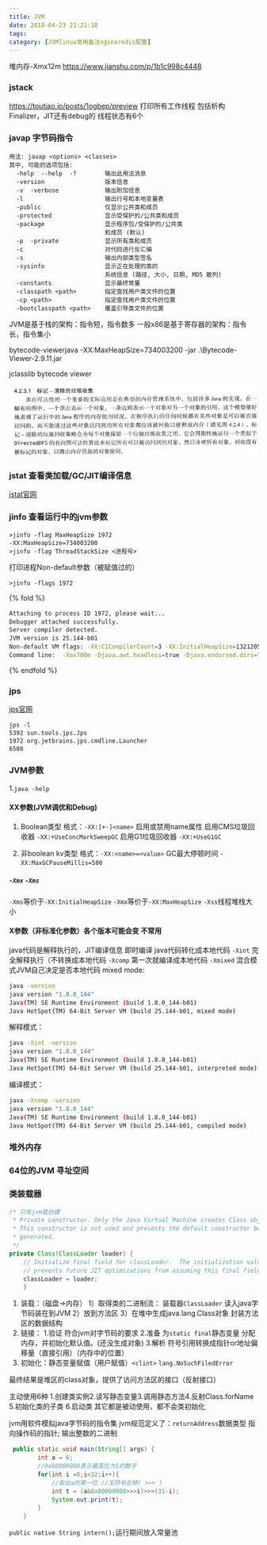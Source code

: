 ```yaml
---
title: JVM
date: 2018-04-23 21:21:18
tags:
category: [JVMlinux常用备注nginxredis配置]
---
```


堆内存-Xmx12m
https://www.jianshu.com/p/1b1c998c4448

### jstack 
https://toutiao.io/posts/1ogbep/preview
打印所有工作线程 包括析构Finalizer，JIT还有debug的
线程状态有6个


### javap 字节码指令
```shell
用法: javap <options> <classes>
其中, 可能的选项包括:
  -help  --help  -?        输出此用法消息
  -version                 版本信息
  -v  -verbose             输出附加信息
  -l                       输出行号和本地变量表
  -public                  仅显示公共类和成员
  -protected               显示受保护的/公共类和成员
  -package                 显示程序包/受保护的/公共类
                           和成员 (默认)
  -p  -private             显示所有类和成员
  -c                       对代码进行反汇编
  -s                       输出内部类型签名
  -sysinfo                 显示正在处理的类的
                           系统信息 (路径, 大小, 日期, MD5 散列)
  -constants               显示最终常量
  -classpath <path>        指定查找用户类文件的位置
  -cp <path>               指定查找用户类文件的位置
  -bootclasspath <path>    覆盖引导类文件的位置
```

JVM是基于栈的架构：指令短，指令数多
一般x86是基于寄存器的架构：指令长，指令集小

bytecode-viewerjava -XX:MaxHeapSize=734003200 -jar .\Bytecode-Viewer-2.9.11.jar 

jclasslib bytecode viewer




![suanfaGC](/images/suanfaGC.jpg)

### jstat 查看类加载/GC/JIT编译信息
[jstat官网](https://docs.oracle.com/javase/8/docs/technotes/tools/unix/jstat.html)



### jinfo 查看运行中的jvm参数
```shell
>jinfo -flag MaxHeapSize 1972
-XX:MaxHeapSize=734003200
>jinfo -flag ThreadStackSize <进程号>
```
打印进程Non-default参数（被赋值过的）
```shell
>jinfo -flags 1972
```
{% fold %}
```sh
Attaching to process ID 1972, please wait...
Debugger attached successfully.
Server compiler detected.
JVM version is 25.144-b01
Non-default VM flags: -XX:CICompilerCount=3 -XX:InitialHeapSize=132120576 -XX:MaxHeapSize=734003200 -XX:MaxNewSize=244318208 -XX:MinHeapDeltaBytes=524288 -XX:NewSize=44040192 -XX:OldSize=88080384 -XX:+UseCompressedClassPointers -XX:+UseCompressedOops -XX:+UseFastUnorderedTimeStamps -XX:-UseLargePagesIndividualAllocation -XX:+UseParallelGC
Command line:  -Xmx700m -Djava.awt.headless=true -Djava.endorsed.dirs="" -Djdt.compiler.useSingleThread=true -Dpreload.project.path=D:/demo/algLearn -Dpreload.config.path=C:/Users/cecil/.IntelliJIdea2017.2/config/options -Dcompile.parallel=false -Drebuild.on.dependency.change=true -Djava.net.preferIPv4Stack=true -Dio.netty.initialSeedUniquifier=1077334432047011613 -Dfile.encoding=GBK -Djps.file.types.component.name=FileTypeManager -Duser.language=zh -Duser.country=CN -Didea.paths.selector=IntelliJIdea2017.2 -Didea.home.path=C:\Program Files\JetBrains\IntelliJ IDEA 2017.2.5 -Didea.config.path=C:\Users\cecil\.IntelliJIdea2017.2\config -Didea.plugins.path=C:\Users\cecil\.IntelliJIdea2017.2\config\plugins -Djps.log.dir=C:/Users/cecil/.IntelliJIdea2017.2/system/log/build-log -Djps.fallback.jdk.home=C:/Program Files/JetBrains/IntelliJ IDEA 2017.2.5/jre64 -Djps.fallback.jdk.version=1.8.0_152-release -Dio.netty.noUnsafe=true -Djava.io.tmpdir=C:/Users/cecil/.IntelliJIdea2017.2/system/compile-server/alglearn_d660bc04/_temp_ -Djps.backward.ref.index.builder=true -Dkotlin.incremental.compilation.experimental=true -Dkotlin.daemon.enabled -Dkotlin.daemon.client.alive.path="C:\Users\cecil\AppData\Local\Temp\kotlin-idea-4845382868272217760-is-running"
```

{% endfold %}

### jps
[jps官网](https://docs.oracle.com/javase/7/docs/technotes/tools/share/jps.html)
```shell
jps -l
5392 sun.tools.jps.Jps
1972 org.jetbrains.jps.cmdline.Launcher
6500
```

### JVM参数
1.`java -help`

#### XX参数(JVM调优和Debug)
1. Boolean类型
格式：`-XX:[+-]<name>` 启用或禁用name属性
启用CMS垃圾回收器
`-XX:+UseConcMarkSweepGC`
启用G1垃圾回收器
`-XX:+UseG1GC`

2. 非boolean kv类型
格式：`-XX:<name>=<value>`
GC最大停顿时间
`-XX:MaxGCPauseMillis=500`

##### `-Xmx` `-Xms`
`-Xms`等价于`-XX:InitialHeapSize`
`-Xmx`等价于`-XX:MaxHeapSize`
`-Xss`线程堆栈大小

#### X参数（非标准化参数）各个版本可能会变 不常用
java代码是解释执行的，JIT编译信息 即时编译 java代码转化成本地代码
`-Xint` 完全解释执行（不转换成本地代码
`-Xcomp` 第一次就编译成本地代码
`-Xmixed` 混合模式JVM自己决定是否本地代码
mixed mode:
```sh
java -version
java version "1.8.0_144"
Java(TM) SE Runtime Environment (build 1.8.0_144-b01)
Java HotSpot(TM) 64-Bit Server VM (build 25.144-b01, mixed mode)
```
解释模式：
```sh
java -Xint -version
java version "1.8.0_144"
Java(TM) SE Runtime Environment (build 1.8.0_144-b01)
Java HotSpot(TM) 64-Bit Server VM (build 25.144-b01, interpreted mode)
```
编译模式：
```sh
java -Xcomp -version
java version "1.8.0_144"
Java(TM) SE Runtime Environment (build 1.8.0_144-b01)
Java HotSpot(TM) 64-Bit Server VM (build 25.144-b01, compiled mode)
```

### 堆外内存

### 64位的JVM 寻址空间

### 类装载器
```java
/* 只有jvm能创建
 * Private constructor. Only the Java Virtual Machine creates Class objects.
 * This constructor is not used and prevents the default constructor being
 * generated.
 */
private Class(ClassLoader loader) {
    // Initialize final field for classLoader.  The initialization value of non-null
    // prevents future JIT optimizations from assuming this final field is null.
    classLoader = loader;
    }
```
1. 装载：（磁盘->内存）
1）取得类的二进制流：
装载器`ClassLoader` 读入java字节码装在到JVM
2）放到方法区
3）在堆中生成java.lang.Class对象 封装方法区的数据结构
2. 链接：
1.验证 符合jvm对字节码的要求
2.准备 为`static final`静态变量 分配内存，并初始化默认值。(还没生成对象)
3.解析 符号引用转换成指针or地址偏移量（直接引用）（内存中的位置）
3. 初始化：静态变量赋值（用户赋值）`<clint>`
    `lang.NoSuchFiledError`

最终结果是堆区的class对象，提供了访问方法区的接口（反射接口）

主动使用6种
1.创建类实例2.读写静态变量3.调用静态方法4.反射Class.forName 5.初始化类的子类 6.启动类
其它都是被动使用，都不会类初始化

jvm用软件模拟java字节码的指令集
jvm规范定义了：`returnAddress`数据类型 指向操作码的指针;
输出整数的二进制
```java
 public static void main(String[] args) {
        int a = 6;
        //0x80000000表示最高位为1的数字
        for(int i =0;i<32;i++){
            //取出a的第一位 //无符号右移( >>> )
            int t = (a&0x80000000>>>i)>>>(31-i);
            System.out.print(t);
        }
    }
```

`public native String intern();`运行期间放入常量池